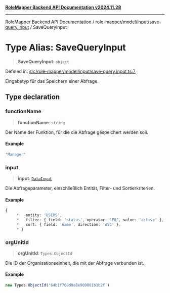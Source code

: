 [**RoleMapper Backend API Documentation v2024.11.28**](../../../../../README.md)

***

[RoleMapper Backend API Documentation](../../../../../modules.md) / [role-mapper/model/input/save-query.input](../README.md) / SaveQueryInput

# Type Alias: SaveQueryInput

> **SaveQueryInput**: `object`

Defined in: [src/role-mapper/model/input/save-query.input.ts:7](https://github.com/FlowCraft-AG/RoleMapper/blob/2e49de298fb7aea6638be4e21aef4b51c0753b47/backend/src/role-mapper/model/input/save-query.input.ts#L7)

Eingabetyp für das Speichern einer Abfrage.

## Type declaration

### functionName

> **functionName**: `string`

Der Name der Funktion, für die die Abfrage gespeichert werden soll.

#### Example

```ts
"Manager"
```

### input

> **input**: [`DataInput`](../../data.input/type-aliases/DataInput.md)

Die Abfrageparameter, einschließlich Entität, Filter- und Sortierkriterien.

#### Example

```ts
{
     *   entity: 'USERS',
     *   filter: { field: 'status', operator: 'EQ', value: 'active' },
     *   sort: { field: 'name', direction: 'ASC' },
     * }
```

### orgUnitId

> **orgUnitId**: `Types.ObjectId`

Die ID der Organisationseinheit, die mit der Abfrage verbunden ist.

#### Example

```ts
new Types.ObjectId('64b1f768d9a8e900001b1b2f')
```
